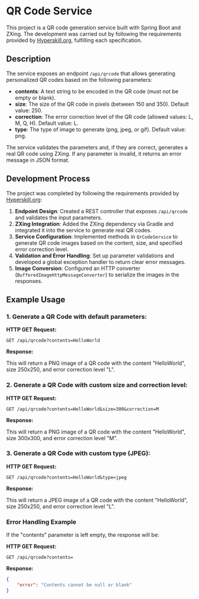 # QR Code Service

This project is a QR code generation service built with Spring Boot and ZXing. The development was carried out by following the requirements provided by [Hyperskill.org](https://hyperskill.org/), fulfilling each specification.

## Description

The service exposes an endpoint `/api/qrcode` that allows generating personalized QR codes based on the following parameters:

- **contents**: A text string to be encoded in the QR code (must not be empty or blank).
- **size**: The size of the QR code in pixels (between 150 and 350). Default value: 250.
- **correction**: The error correction level of the QR code (allowed values: L, M, Q, H). Default value: L.
- **type**: The type of image to generate (png, jpeg, or gif). Default value: png.

The service validates the parameters and, if they are correct, generates a real QR code using ZXing. If any parameter is invalid, it returns an error message in JSON format.

## Development Process

The project was completed by following the requirements provided by [Hyperskill.org](https://hyperskill.org/projects/385):

1. **Endpoint Design**: Created a REST controller that exposes `/api/qrcode` and validates the input parameters.
2. **ZXing Integration**: Added the ZXing dependency via Gradle and integrated it into the service to generate real QR codes.
3. **Service Configuration**: Implemented methods in `QrCodeService` to generate QR code images based on the content, size, and specified error correction level.
4. **Validation and Error Handling**: Set up parameter validations and developed a global exception handler to return clear error messages.
5. **Image Conversion**: Configured an HTTP converter (`BufferedImageHttpMessageConverter`) to serialize the images in the responses.

## Example Usage

### 1. Generate a QR Code with default parameters:

**HTTP GET Request:**

`GET /api/qrcode?contents=HelloWorld`

**Response:**

This will return a PNG image of a QR code with the content "HelloWorld", size 250x250, and error correction level "L".

### 2. Generate a QR Code with custom size and correction level:

**HTTP GET Request:**

`GET /api/qrcode?contents=HelloWorld&size=300&correction=M`

**Response:**

This will return a PNG image of a QR code with the content "HelloWorld", size 300x300, and error correction level "M".

### 3. Generate a QR Code with custom type (JPEG):

**HTTP GET Request:**

`GET /api/qrcode?contents=HelloWorld&type=jpeg`

**Response:**

This will return a JPEG image of a QR code with the content "HelloWorld", size 250x250, and error correction level "L".

### Error Handling Example

If the "contents" parameter is left empty, the response will be:

**HTTP GET Request:**

`GET /api/qrcode?contents=`

**Response:**

```json
{
    "error": "Contents cannot be null or blank"
}
```
